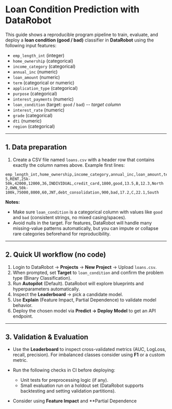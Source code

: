 # Loan Condition Prediction with DataRobot

This guide shows a reproducible program pipeline to train, evaluate, and deploy a **loan condition (good / bad)** classifier in **DataRobot** using the following input features:

* `emp_length_int` (integer)
* `home_ownership` (categorical)
* `income_category` (categorical)
* `annual_inc` (numeric)
* `loan_amount` (numeric)
* `term` (categorical or numeric)
* `application_type` (categorical)
* `purpose` (categorical)
* `interest_payments` (numeric)
* `loan_condition` (target: `good` / `bad`) *-- target column*
* `interest_rate` (numeric)
* `grade` (categorical)
* `dti` (numeric)
* `region` (categorical)

---

## 1. Data preparation

1. Create a CSV file named `loans.csv` with a header row that contains exactly the column names above. Example first lines:

```csv
emp_length_int,home_ownership,income_category,annual_inc,loan_amount,term,application_type,purpose,interest_payments,loan_condition,interest_rate,grade,dti,region
5,RENT,25k-50k,42000,12000,36,INDIVIDUAL,credit_card,1800,good,13.5,B,12.3,North
2,OWN,50k-100k,75000,8000,60,JNT,debt_consolidation,900,bad,17.2,C,22.1,South
```

**Notes:**

* Make sure `loan_condition` is a categorical column with values like `good` and `bad` (consistent strings, no mixed casing/spaces).
* Avoid nulls in the target. For features, DataRobot will handle many missing-value patterns automatically, but you can impute or collapse rare categories beforehand for reproducibility.

---

## 2. Quick UI workflow (no code)

1. Login to DataRobot → **Projects** → **New Project** → Upload `loans.csv`.
2. When prompted, set **Target** to `loan_condition` and confirm the problem type (Binary Classification).
3. Run **Autopilot** (Default). DataRobot will explore blueprints and hyperparameters automatically.
4. Inspect the **Leaderboard** → pick a candidate model.
5. Use **Explain** (Feature Impact, Partial Dependence) to validate model behavior.
6. Deploy the chosen model via **Predict → Deploy Model** to get an API endpoint.

---

## 3. Validation & Evaluation

* Use the **Leaderboard** to inspect cross-validated metrics (AUC, LogLoss, recall, precision). For imbalanced classes consider using **F1** or a custom metric.
* Run the following checks in CI before deploying:

  * Unit tests for preprocessing logic (if any).
  * Small evaluation run on a holdout set (DataRobot supports backtesting and setting validation partitions).
* Consider using **Feature Impact** and \*\*Partial Dependence
